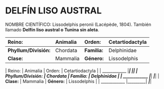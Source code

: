 DELFÍN LISO AUSTRAL
======

NOMBRE CIENTÍFICO: Lissodelphis peronii (Lacépède, 1804). También llamado **Delfín liso austral o Tunina sin aleta**.
               
| Reino:      | Animalia         | Orden:  | Cetartiodactyla |
| :------------- |:-----| :-----|:------------------|
| **Phyllum/División:**     | Chordata | **Familia:** | Delphinidae     |
| **Clase:**     | Mammalia      |   **Género:** | Lissodelphis    |

| Reino:      | Animalia         | Orden:  | Cetartiodactyla |
| ____________ |_________| _________|_________|
| **Phyllum/División:**     | Chordata | **Familia:** | Delphinidae     |
| ____________ |_________| _________|_________|
| **Clase:**     | Mammalia      |   **Género:** | Lissodelphis    |
| ____________ |_________| _________|_________|




